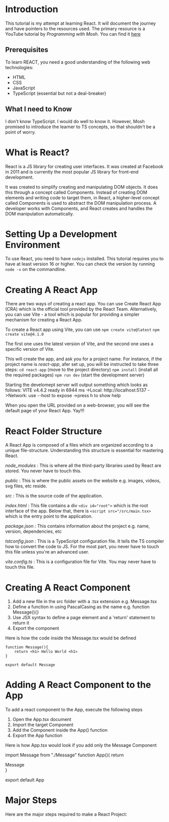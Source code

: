 # Introduction

This tutorial is my attempt at learning React. It will document the journey and have pointers to the resources used. The primary resource is a YouTube tutorial by _Programming with Mosh_. You can find it [here](https://www.youtube.com/watch?v=SqcY0GlETPk)

## Prerequisites

To learn REACT, you need a good understanding of the following web technologies:

- HTML
- CSS
- JavaScript
- TypeScript (essential but not a deal-breaker)

## What I need to Know

I don't know TypeScript. I would do well to know it. However, Mosh promised to introduce the learner to TS concepts, so that shouldn't be a point of worry.

# What is React?

React is a JS library for creating user interfaces. It was created at Facebook in 2011 and is currently the most popular JS library for front-end development.

It was created to simplify creating and manipulating DOM objects. It does this through a concept called Components. Instead of creating DOM elements and writing code to target them, in React, a higher-level concept called Components is used to abstract the DOM manipulation process. A developer works with Components, and React creates and handles the DOM manipulation automatically.

# Setting Up a Development Environment

To use React, you need to have `nodejs` installed. This tutorial requires you to have at least version 16 or higher. You can check the version by running `node -v` on the commandline.

# Creating A React App

There are two ways of creating a react app. You can use Create React App (CRA) which is the official tool provided by the React Team. Alternatively, you can use Vite - a tool which is popular for providing a simpler mechanism for creating a React App.

To create a React app using Vite, you can use
`npm create vite@latest`
`npm create vite@4.1.0`

The first one uses the latest version of Vite, and the second one uses a specific version of Vite.

This will create the app, and ask you for a project name. For instance, if the project name is _react-app_, afer set up, you will be instructed to take three steps:
`cd react-app` (move to the project directory)
`npm install` (install all the required packages)
`npm run dev` (start the development server)

Starting the develomept server will output something which looks as follows:
VITE v4.4.2 ready in 6944 ms
->Local: http://localhost:5137
->Network: use --host to expose
->press h to show help

When you open the URL provided on a web-browser, you will see the default page of your React App. Yay!!!

# React Folder Structure

A React App is composed of a files which are organized according to a unique file-structure. Understanding this structure is essential for mastering React.

_node_modules_ : This is where all the third-party libraries used by React are stored. You never have to touch this.

_public_ : This is where the public assets on the website e.g. images, videos, svg files, etc reside.

_src_ : This is the source code of the application.

_index.html_ : This file contains a div `<div id="root">` which is the root interface of the app. Below that, there is `<script src="/src/main.tsx>` which is the entry point to the application.

_package.json_ : This contains information about the project e.g. name, version, dependencies, etc

_tstconfig.json_ : This is a TypeScript configuration file. It tells the TS compiler how to convert the code to JS. For the most part, you never have to touch this file unless you're an advanced user.

_vite.config.ts_ : This is a configuration file for Vite. You may never have to touch this file.

# Creating A React Component

1. Add a new file in the src folder with a .tsx extension e.g. Message.tsx
2. Define a function in using PascalCasing as the name e.g. function Message(){}
3. Use JSX syntax to define a page element and a 'return' statement to return it
4. Export the component

Here is how the code inside the Message.tsx would be defined

```
function Message(){
    return <h1> Hello World <h1>
}

export default Message
```

# Adding A React Component to the App

To add a react component to the App, execute the following steps

1. Open the App.tsx document
2. Import the target Component
3. Add the Component inside the App() function
4. Export the App function

Here is how App.tsx would look if you add only the Message Component

import Message from "./Message"
function App(){
return <div>Message</div>
}

export default App

# Major Steps

Here are the major steps required to make a React Project:
